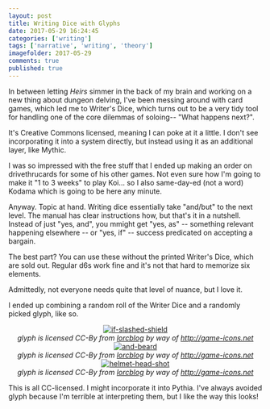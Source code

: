 ```yaml
---
layout: post
title: Writing Dice with Glyphs
date: 2017-05-29 16:24:45
categories: ['writing']
tags: ['narrative', 'writing', 'theory']
imagefolder: 2017-05-29
comments: true
published: true
---
```


In between letting *Heirs* simmer in the back of my brain and working on a new thing about dungeon delving, I've been messing around with card games, which led me to Writer's Dice, which turns out to be a very tidy tool for handling one of the core dilemmas of soloing-- "What happens next?".

It's Creative Commons licensed, meaning I can poke at it a little. I don't see incorporating it into a system directly, but instead using it as an additional layer, like Mythic.

<!--more-->

I was so impressed with the free stuff that I ended up making an order on drivethrucards for some of his other games. Not even sure how I'm going to make it "1 to 3 weeks" to play Koi... so I also same-day-ed (not a word) Kodama which is going to be here any minute.

Anyway. Topic at hand. Writing dice essentially take "and/but" to the next level. The manual has clear instructions how, but that's it in a nutshell. Instead of just "yes, and", you mmight get "yes, as" -- something relevant happening elsewhere -- or "yes, if" -- success predicated on accepting a bargain.

The best part? You can use these without the printed Writer's Dice, which are sold out. Regular d6s work fine and it's not that hard to memorize six elements.

Admittedly, not everyone needs quite that level of nuance, but I love it.

I ended up combining a random roll of the Writer Dice and a randomly picked glyph, like so.

<center>
<a href="{{ site.baseurl }}/img/posts/{{page.imagefolder}}/one.png" target="new">
<img src="{{ site.baseurl }}/img/posts/{{page.imagefolder}}/one.png" alt="if-slashed-shield">
</a><br>
<i>glyph is licensed CC-By from <a href="http://lorcblog.blogspot.com">lorcblog</a> by way of <a href="http://game-icons.net">http://game-icons.net</a></i>
</center>

<center>
<a href="{{ site.baseurl }}/img/posts/{{page.imagefolder}}/two.png" target="new">
<img src="{{ site.baseurl }}/img/posts/{{page.imagefolder}}/two.png" alt="and-beard">
</a><br>
<i>glyph is licensed CC-By from <a href="http://lorcblog.blogspot.com">lorcblog</a> by way of <a href="http://game-icons.net">http://game-icons.net</a></i>
</center>

<center>
<a href="{{ site.baseurl }}/img/posts/{{page.imagefolder}}/three.png" target="new">
<img src="{{ site.baseurl }}/img/posts/{{page.imagefolder}}/three.png" alt="helmet-head-shot">
</a><br>
<i>glyph is licensed CC-By from <a href="http://lorcblog.blogspot.com">lorcblog</a> by way of <a href="http://game-icons.net">http://game-icons.net</a></i>
</center>

This is all CC-licensed. I might incorporate it into Pythia. I've always avoided glyph because I'm terrible at interpreting them, but I like the way this looks!
